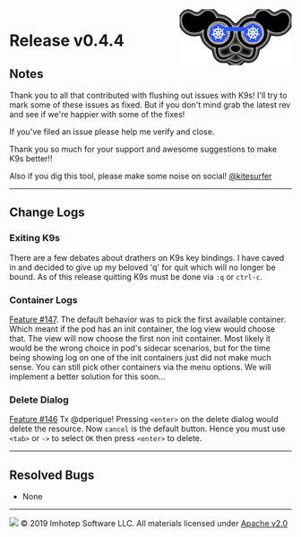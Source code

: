 <img src="https://raw.githubusercontent.com/derailed/k9s/master/assets/k9s_small.png" align="right" width="200" height="auto"/>

# Release v0.4.4

## Notes

Thank you to all that contributed with flushing out issues with K9s! I'll try
to mark some of these issues as fixed. But if you don't mind grab the latest
rev and see if we're happier with some of the fixes!

If you've filed an issue please help me verify and close.

Thank you so much for your support and awesome suggestions to make K9s better!!

Also if you dig this tool, please make some noise on social! [@kitesurfer](https://twitter.com/kitesurfer)

---

## Change Logs

### Exiting K9s

  There are a few debates about drathers on K9s key bindings. I have caved in
  and decided to give up my beloved 'q' for quit which will no longer be bound. As of this release quitting K9s must be done via `:q` or `ctrl-c`.

### Container Logs

  [Feature #147](https://github.com/kswapd/k11s/issues/147). The default behavior was to pick the first available container. Which meant if the pod has an init container, the log view would choose that.
  The view will now choose the first non init container. Most likely it
  would be the wrong choice in pod's sidecar scenarios, but for the time
  being showing log on one of the init containers just did not make much sense. You can still pick other containers via the menu options. We will implement a better solution for this soon...

### Delete Dialog

  [Feature #146](https://github.com/kswapd/k11s/issues/146) Tx @dperique!
  Pressing `<enter>` on the delete dialog would delete the resource. Now
  `cancel` is the default button. Hence you must use `<tab>` or `->` to
  select `OK` then press `<enter>` to delete.

---

## Resolved Bugs

+ None

---

<img src="https://raw.githubusercontent.com/derailed/k9s/master/assets/imhotep_logo.png" width="32" height="auto"/> © 2019 Imhotep Software LLC. All materials licensed under [Apache v2.0](http://www.apache.org/licenses/LICENSE-2.0)
